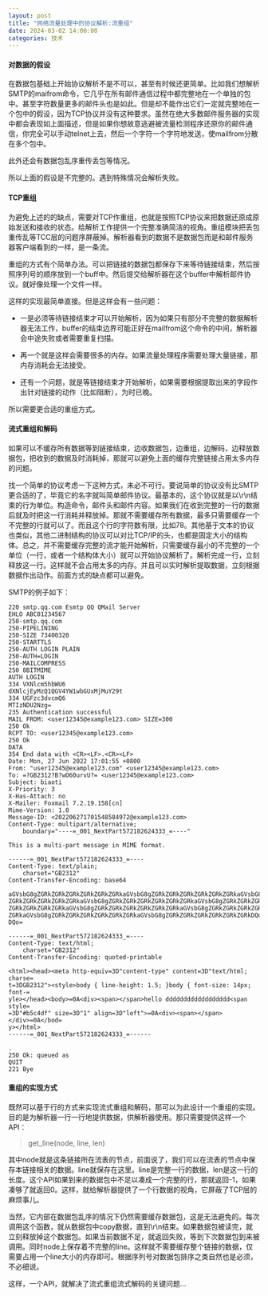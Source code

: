 ```yaml
---
layout: post
title: "网络流量处理中的协议解析:流重组"
date: 2024-03-02 14:00:00
categories: 技术
---
```


#### 对数据的假设

在数据包基础上开始协议解析不是不可以，甚至有时候还更简单。比如我们想解析SMTP的maifrom命令，它几乎在所有邮件通信过程中都完整地在一个单独的包中。甚至字符数量更多的邮件头也是如此。但是却不能作出它们一定就完整地在一个包中的假设，因为TCP协议并没有这种要求。虽然在绝大多数邮件服务器的实现中都会表现如上面描述，但是如果你想故意逃避被流量检测程序还原你的邮件通信，你完全可以手动telnet上去，然后一个字符一个字符地发送，使mailfrom分散在多个包中。

此外还会有数据包乱序重传丢包等情况。

所以上面的假设是不完整的。遇到特殊情况会解析失败。

#### TCP重组

为避免上述的的缺点，需要对TCP作重组，也就是按照TCP协议来把数据还原成原始发送和接收的状态。给解析工作提供一个完整准确简洁的视角。重组模块把丢包重传乱等TCC层的问题序屏蔽掉。解析器看到的数据不是数据包而是和邮件服务器客户端看到的一样，是一条流。

重组的方式有个简单办法。可以把链接的数据包都保存下来等待链接结束，然后按照序列号的顺序放到一个buff中。然后提交给解析器在这个buffer中解析邮件协议。就好像处理一个文件一样。

这样的实现最简单直接。但是这样会有一些问题：

- 一是必须等待链接结束才可以开始解析，因为如果只有部分不完整的数据解析器无法工作，buffer的结束边界可能正好在mailfrom这个命令的中间，解析器会中途失败或者需要重复扫描。

- 再一个就是这样会需要很多的内存。如果流量处理程序需要处理大量链接，那内存消耗会无法接受。

- 还有一个问题，就是等链接结束才开始解析，如果需要根据提取出来的字段作出针对链接的动作（比如阻断），为时已晚。

所以需要更合适的重组方式。

#### 流式重组和解码

如果可以不缓存所有数据等到链接结束，边收数据包，边重组，边解码，边释放数据包，把收到的数据及时消耗掉，那就可以避免上面的缓存完整链接占用太多内存的问题。

找一个简单的协议考虑一下这种方式，未必不可行。要说简单的协议没有比SMTP更合适的了，毕竟它的名字就叫简单邮件协议。最基本的，这个协议就是以\r\n结束的行为单位。构造命令，邮件头和邮件内容。如果我们在收到完整的一行的数据后就及时把这一行消耗并释放掉。那就不需要缓存所有数据，最多只需要缓存一个不完整的行就可以了。而且这个行的字符数有限，比如78。其他基于文本的协议也类似，其他二进制结构的协议可以对比TCP/IP的头，也都是固定大小的结构体。总之，并不需要缓存完整的流才能开始解析，只需要缓存最小的不完整的一个单位（一行，或者一个结构体大小）就可以开始协议解析了。解析完成一行，立刻释放这一行。这样就不会占用太多的内存。并且可以实时解析提取数据，立刻根据数据作出动作。前面方式的缺点都可以避免。

SMTP的例子如下：
```plaintext
220 smtp.qq.com Esmtp QQ QMail Server
EHLO ABC01234567
250-smtp.qq.com
250-PIPELINING
250-SIZE 73400320
250-STARTTLS
250-AUTH LOGIN PLAIN
250-AUTH=LOGIN
250-MAILCOMPRESS
250 8BITMIME
AUTH LOGIN
334 VXNlcm5hbWU6
dXNlcjEyMzQ1QGV4YW1wbGUxMjMuY29t
334 UGFzc3dvcmQ6
MTIzNDU2Nzg=
235 Authentication successful
MAIL FROM: <user12345@example123.com> SIZE=300
250 Ok
RCPT TO: <user12345@example123.com>
250 Ok
DATA
354 End data with <CR><LF>.<CR><LF>
Date: Mon, 27 Jun 2022 17:01:55 +0800
From: "user12345@example123.com" <user12345@example123.com>
To: =?GB2312?B?wO60urvU?= <user12345@example123.com>
Subject: biaoti
X-Priority: 3
X-Has-Attach: no
X-Mailer: Foxmail 7.2.19.158[cn]
Mime-Version: 1.0
Message-ID: <202206271701548584972@example123.com>
Content-Type: multipart/alternative;
	boundary="----=_001_NextPart572182624333_=----"

This is a multi-part message in MIME format.

------=_001_NextPart572182624333_=----
Content-Type: text/plain;
	charset="GB2312"
Content-Transfer-Encoding: base64

aGVsbG8gZGRkZGRkZGRkZGRkZGRkZGRkaGVsbG8gZGRkZGRkZGRkZGRkZGRkZGRkaGVsbG8gZGRk
ZGRkZGRkZGRkZGRkZGRkaGVsbG8gZGRkZGRkZGRkZGRkZGRkZGRkaGVsbG8gZGRkZGRkZGRkZGRk
ZGRkZGRkZGRkZGRkaGVsbG8gZGRkZGRkZGRkZGRkZGRkZGRkaGVsbG8gZGRkZGRkZGRkZGRkZGRk
ZGRkaGVsbG8gZGRkZGRkZGRkZGRkZGRkZGRkaGVsbG8gZGRkZGRkZGRkZGRkZGRkZGRkDQoNCg0K
DQo=

------=_001_NextPart572182624333_=----
Content-Type: text/html;
	charset="GB2312"
Content-Transfer-Encoding: quoted-printable

<html><head><meta http-equiv=3D"content-type" content=3D"text/html; charse=
t=3DGB2312"><style>body { line-height: 1.5; }body { font-size: 14px; font-=
yle></head><body>=0A<div><span></span>hello dddddddddddddddddd<span style=
=3D"#b5c4df" size=3D"1" align=3D"left">=0A<div><span></span></div>=0A</bod=
y></html>
------=_001_NextPart572182624333_=------

.
250 Ok: queued as 
QUIT
221 Bye
```

#### 重组的实现方式

既然可以基于行的方式来实现流式重组和解码，那可以为此设计一个重组的实现。目的是为解析器一行一行地提供数据，供解析器使用。那只需要提供这样一个API：
> get_line(node, line, len) 

其中node就是这条链接所在流表的节点，前面说了，我们可以在流表的节点中保存本链接相关的数据。line就保存在这里。line是完整一行的数据，len是这一行的长度。这个API如果到来的数据包中不足以凑成一个完整的行，那就返回-1，如果凑够了就返回0。这样，就给解析器提供了一个行数据的视角，它屏蔽了TCP层的麻烦事儿。

当然，它内部在数据包乱序的情况下仍然需要缓存数据包，这是无法避免的。每次调用这个函数，就从数据包中copy数据，直到\r\n结束。如果数据包被读完，就立刻释放掉这个数据包。如果当前数据不足，就返回失败，等到下次数据包到来被调用。同时node上保存着不完整的line。这样就不需要缓存整个链接的数据，仅需要占用一个line大小的内存即可。根据序列号对数据包排序之类自然也是必须，不必细说。

这样，一个API，就解决了流式重组流式解码的关键问题...
